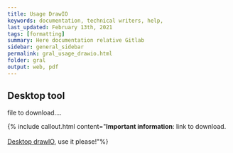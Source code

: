 ```yaml
---
title: Usage DrawIO
keywords: documentation, technical writers, help, 
last_updated: February 13th, 2021
tags: [formatting]
summary: Here documentation relative Gitlab
sidebar: general_sidebar
permalink: gral_usage_drawio.html
folder: gral
output: web, pdf
---
```


## Desktop tool

<div class="alert alert-success" role="alert"><i class="fa fa-download fa-lg"></i> file to download....</div>

{% include callout.html content="**Important information**: link to download. <br/><br/>
<a alt='desktop drawIO' href='https://github.com/jgraph/drawio-desktop/releases/tag/v14.1.8'> Desktop drawIO</a>,  use it please!"%}

